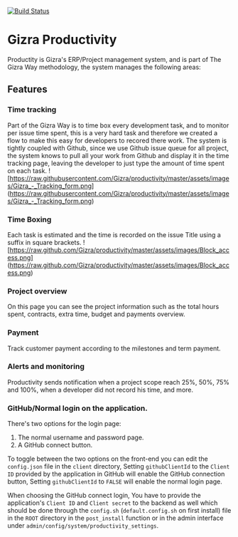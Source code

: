 [![Build Status](https://travis-ci.org/Gizra/productivity.svg)](https://travis-ci.org/Gizra/productivity)


# Gizra Productivity 
Productity is Gizra's ERP/Project management system, and is part of The Gizra Way
methodology, the system manages the following areas:

## Features

### Time tracking
Part of the Gizra Way is to time box every development task,
and to monitor per issue time spent, this is a very hard task and therefore we
created a flow to make this easy for developers to recored there work.
The system is tightly coupled with Github, since we use Github issue queue for
all project, the system knows to pull all your work from Github and display it
in the time tracking page, leaving the developer to just type the amount of time
spent on each task.
![https://raw.githubusercontent.com/Gizra/productivity/master/assets/images/Gizra_-_Tracking_form.png]
(https://raw.githubusercontent.com/Gizra/productivity/master/assets/images/Gizra_-_Tracking_form.png)

### Time Boxing
Each task is estimated and the time is recorded on the issue Title using a suffix in square brackets.
![https://raw.github.com/Gizra/productivity/master/assets/images/Block_access.png]
(https://raw.github.com/Gizra/productivity/master/assets/images/Block_access.png)

### Project overview
On this page you can see the project information such as the total hours spent, contracts, extra time, budget and payments overview.

### Payment
Track customer payment according to the milestones and term payment.

### Alerts and monitoring
Productivity sends notification when a project scope reach 25%, 50%, 75% and 100%, when a developer did not record his time, and more.


### GitHub/Normal login on the application.
There's two options for the login page:

 1. The normal username and password page.
 2. A GitHub connect button.
 
To toggle between the two options on the front-end you can edit the `config.json` file in the `client` directory,
Setting `githubClientId` to the `Client ID` provided by the application in GitHub will enable the GitHub connection button,
Setting `githubClientId` to `FALSE` will enable the normal login page.

When choosing the GitHub connect login, You have to provide the application's `Client ID` and `Client secret` to the backend as well which should be done through the `config.sh` (`default.config.sh` on first install) file in the `ROOT` directory in the `post_install` function
or in the admin interface under `admin/config/system/productivity_settings`.
